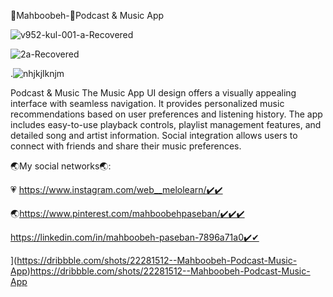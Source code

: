 
👋Mahboobeh-👋Podcast & Music App


![v952-kul-001-a-Recovered](https://github.com/mahboobehpaseban/Podcastapp/assets/121792560/aaa2c2bc-ef7c-4be5-b8b4-9f437461bc85)





![2a-Recovered](https://github.com/mahboobehpaseban/Podcastapp/assets/121792560/fc1bc642-c990-49ec-b02c-92ad0d96eb34)



.![nhjkjlknjm](https://github.com/mahboobehpaseban/Podcastapp/assets/121792560/0d78354a-6fa8-48f4-9a9b-f48e51e26584)

Podcast & Music
The Music App UI design offers a visually appealing interface with seamless navigation. It provides personalized music recommendations based on user preferences and listening history. The app includes easy-to-use playback controls, playlist management features, and detailed song and artist information. Social integration allows users to connect with friends and share their music preferences.



🌏My social networks🌏:

💗 https://www.instagram.com/web__melolearn/✔️✔️

🌏https://www.pinterest.com/mahboobehpaseban/✔️✔️✔️

https://linkedin.com/in/mahboobeh-paseban-7896a71a0✔️✔

](https://dribbble.com/shots/22281512--Mahboobeh-Podcast-Music-App)https://dribbble.com/shots/22281512--Mahboobeh-Podcast-Music-App
